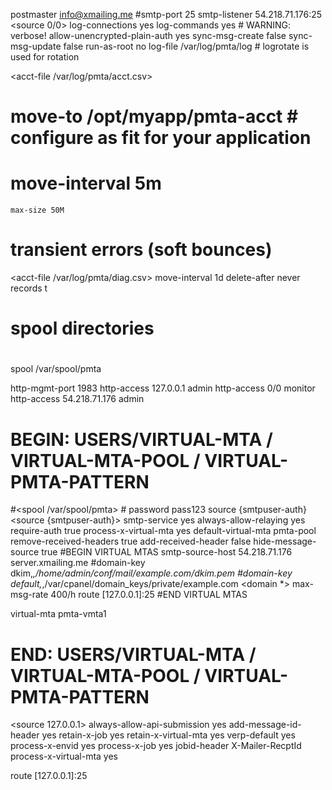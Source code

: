 
postmaster info@xmailing.me
#smtp-port 25
smtp-listener 54.218.71.176:25
<source 0/0>
	log-connections yes
	log-commands    yes      # WARNING: verbose!
  allow-unencrypted-plain-auth yes
</source>
sync-msg-create false
sync-msg-update false
run-as-root no
log-file /var/log/pmta/log        # logrotate is used for rotation

<acct-file /var/log/pmta/acct.csv>
#    move-to /opt/myapp/pmta-acct   # configure as fit for your application
#    move-interval 5m

    max-size 50M
</acct-file>

# transient errors (soft bounces)
<acct-file /var/log/pmta/diag.csv>
  move-interval 1d
  delete-after never
  records t
</acct-file>

#
# spool directories
#

spool /var/spool/pmta

http-mgmt-port 1983
http-access 127.0.0.1 admin
http-access 0/0 monitor
http-access 54.218.71.176 admin




# BEGIN: USERS/VIRTUAL-MTA / VIRTUAL-MTA-POOL /  VIRTUAL-PMTA-PATTERN

#<spool /var/spool/pmta>
#</spool>
<smtp-user user1>
	password pass123
	source {smtpuser-auth}
</smtp-user>
<source {smtpuser-auth}>
	smtp-service yes
	always-allow-relaying yes
	require-auth true
	process-x-virtual-mta yes
	default-virtual-mta pmta-pool
	remove-received-headers true
	add-received-header false
	hide-message-source true
</source>
#BEGIN VIRTUAL MTAS 
<virtual-mta pmta-vmta1>
smtp-source-host 54.218.71.176 server.xmailing.me
#domain-key dkim,*,/home/admin/conf/mail/example.com/dkim.pem
#domain-key default,*,/var/cpanel/domain_keys/private/example.com 
<domain *>
max-msg-rate 400/h
</domain>
</virtual-mta> <domain xmailing.me>
route [127.0.0.1]:25
</domain>
#END VIRTUAL MTAS


<virtual-mta-pool pmta-pool>
virtual-mta pmta-vmta1
</virtual-mta-pool>

# END: USERS/VIRTUAL-MTA / VIRTUAL-MTA-POOL /  VIRTUAL-PMTA-PATTERN

<source 127.0.0.1>
    always-allow-api-submission yes
    add-message-id-header yes
    retain-x-job yes
    retain-x-virtual-mta yes
    verp-default yes
    process-x-envid yes
    process-x-job yes
    jobid-header X-Mailer-RecptId
    process-x-virtual-mta yes
</source>

<domain xmailing.me>
route [127.0.0.1]:25
</domain>

